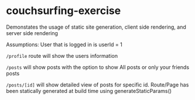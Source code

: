 # couchsurfing-exercise

Demonstates the usage of static site generation, client side rendering, and server side rendering

Assumptions: User that is logged in is userId = 1

`/profile` route will show the users information

`/posts` will show posts with the option to show All posts or only your friends posts

`/posts/[id]` will show detailed view of posts for specific id. Route/Page has been statically generated at build time using generateStaticParams()
